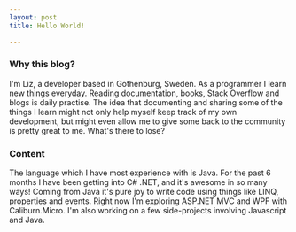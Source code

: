 ```yaml
---
layout: post
title: Hello World!

---
```


### Why this blog?
I'm Liz, a developer based in Gothenburg, Sweden.
As a programmer I learn new things everyday. Reading documentation, books, Stack Overflow and blogs is daily practise. The idea that documenting and sharing some of the things I learn might not only help myself keep track of my own development, but might even allow me to give some back to the community is pretty great to me. What's there to lose?

### Content
The language which I have most experience with is Java. For the past 6 months I have been getting into C# .NET, and it's awesome in so many ways! Coming from Java it's pure joy to write code using things like LINQ, properties and events. Right now I'm exploring ASP.NET MVC and WPF with Caliburn.Micro.
I'm also working on a few side-projects involving Javascript and Java.
